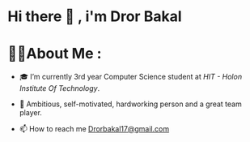 # Hi there 👋 , i'm Dror Bakal

# 🙋‍♂️About Me :
- 🎓 I’m currently 3rd year Computer Science student at *HIT - Holon Institute Of Technology*.

- 💪 Ambitious, self-motivated, hardworking person and a great team player.

- 📫 How to reach me Drorbakal17@gmail.com 

<!--
**Drorbakal/Drorbakal** is a ✨ _special_ ✨ repository because its `README.md` (this file) appears on your GitHub profile.

Here are some ideas to get you started:

- 🔭 I’m currently working on ...
- 🌱 I’m currently learning ...
- 👯 I’m looking to collaborate on ...
- 🤔 I’m looking for help with ...
- 💬 Ask me about ...
- 📫 How to reach me: ...
- 😄 Pronouns: ...
- ⚡ Fun fact: ...
-->
